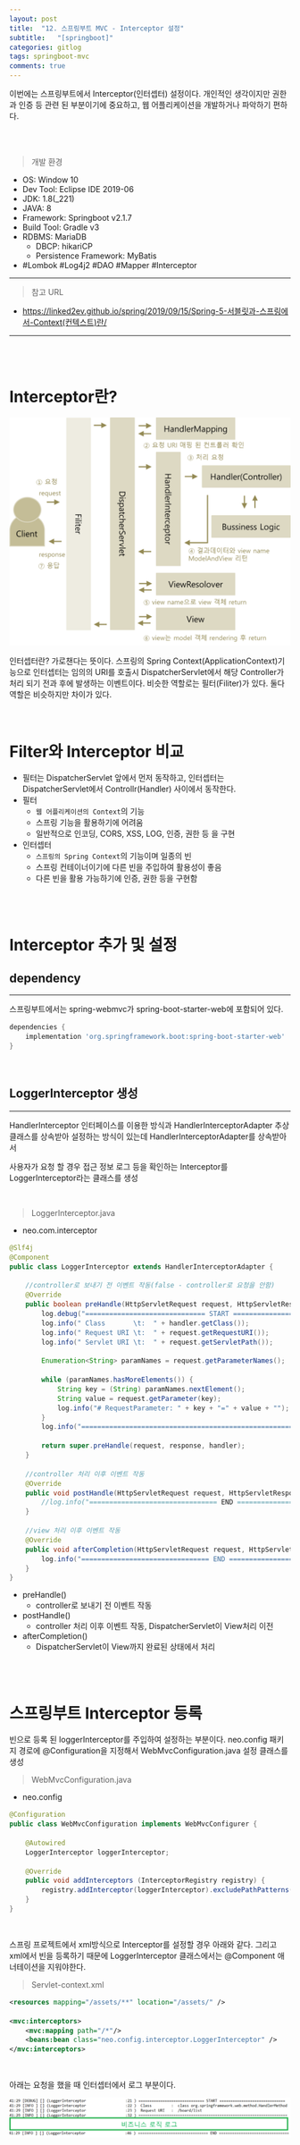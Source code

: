 ```yaml
---
layout: post
title:  "12. 스프링부트 MVC - Interceptor 설정"
subtitle:   "[springboot]"
categories: gitlog
tags: springboot-mvc
comments: true
---
```


이번에는 스프링부트에서 Interceptor(인터셉터) 설정이다. 개인적인 생각이지만 권한과 인증 등 관련 된 부분이기에 중요하고, 웹 어플리케이션을 개발하거나 파악하기 편하다.

<br><br>


> 개발 환경  

- OS: Window 10
- Dev Tool: Eclipse IDE 2019-06
- JDK: 1.8(_221)
- JAVA: 8
- Framework: Springboot v2.1.7
- Build Tool: Gradle v3
- RDBMS: MariaDB
	+ DBCP: hikariCP
	+ Persistence Framework: MyBatis
- #Lombok #Log4j2 #DAO #Mapper #Interceptor

---

> 참고 URL

- https://linked2ev.github.io/spring/2019/09/15/Spring-5-서블릿과-스프링에서-Context(컨텍스트)란/

---

<br><br>


# Interceptor란?

[![sts-interceptor-12-01](/assets/img/devlog/201909/sts-interceptor-12-01.png)]()

인터셉터란? 가로챈다는 뜻이다. 스프링의 Spring Context(ApplicationContext)기능으로 인터셉터는 임의의 URI를 호출시 DispatcherServlet에서 해당 Controller가 처리 되기 전과 후에 발생하는 이벤트이다.
비슷한 역할로는 필터(Filiter)가 있다. 둘다 역할은 비슷하지만 차이가 있다.

<br>


# Filter와 Interceptor 비교

- 필터는 DispatcherServlet 앞에서 먼저 동작하고, 인터셉터는 DispatcherServlet에서 Controllr(Handler) 사이에서 동작한다.
- 필터
	+ `웹 어플리케이션의 Context`의 기능
	+ 스프링 기능을 활용하기에 어려움
	+ 일반적으로 인코딩, CORS, XSS, LOG, 인증, 권한 등 을 구현
- 인터셉터
	+ `스프링의 Spring Context`의 기능이며 일종의 빈
	+ 스프링 컨테이너이기에 다른 빈을 주입하여 활용성이 좋음
	+ 다른 빈을 활용 가능하기에 인증, 권한 등을 구현함

<br><br>


# Interceptor 추가 및 설정

## dependency
---

스프링부트에서는 spring-webmvc가 spring-boot-starter-web에 포함되어 있다.

```gradle
dependencies { 
    implementation 'org.springframework.boot:spring-boot-starter-web'
}
```

<br>

## LoggerInterceptor 생성
---

HandlerInterceptor 인터페이스를 이용한 방식과 HandlerInterceptorAdapter 추상 클래스를 상속받아 설정하는 방식이 있는데 HandlerInterceptorAdapter를 상속받아서

사용자가 요청 할 경우 접근 정보 로그 등을 확인하는 Interceptor를 LoggerInterceptor라는 클래스를 생성

<br>

> LoggerInterceptor.java

- neo.com.interceptor

```java
@Slf4j
@Component
public class LoggerInterceptor extends HandlerInterceptorAdapter {

	//controller로 보내기 전 이벤트 작동(false - controller로 요청을 안함)
	@Override
	public boolean preHandle(HttpServletRequest request, HttpServletResponse response, Object handler) throws Exception {
		log.debug("============================== START ==============================");
		log.info(" Class       \t:  " + handler.getClass());
		log.info(" Request URI \t:  " + request.getRequestURI());
		log.info(" Servlet URI \t:  " + request.getServletPath());
		
		Enumeration<String> paramNames = request.getParameterNames();
		
		while (paramNames.hasMoreElements()) {
			String key = (String) paramNames.nextElement();  
			String value = request.getParameter(key);
			log.info("# RequestParameter: " + key + "=" + value + "");
		}
		log.info("==================================================================== ");

		return super.preHandle(request, response, handler);
	}
	
	//controller 처리 이후 이벤트 작동
	@Override
	public void postHandle(HttpServletRequest request, HttpServletResponse response, Object handler, ModelAndView modelAndView) throws Exception {
		//log.info("================================ END ================================");
	}
	
	//view 처리 이후 이벤트 작동
	@Override
	public void afterCompletion(HttpServletRequest request, HttpServletResponse response, Object handler, Exception ex) throws Exception {
		log.info("================================ END ================================");
	}
}
```

- preHandle()
	+ controller로 보내기 전 이벤트 작동
- postHandle()
	+ controller 처리 이후 이벤트 작동, DispatcherServlet이 View처리 이전
- afterCompletion()
	+ DispatcherServlet이 View까지 완료된 상태에서 처리

<br><br>


# 스프링부트 Interceptor 등록

빈으로 등록 된 loggerInterceptor를 주입하여 설정하는 부분이다. neo.config 패키지 경로에 @Configuration을 지정해서 WebMvcConfiguration.java 설정 클래스를 생성

> WebMvcConfiguration.java

- neo.config

```java
@Configuration
public class WebMvcConfiguration implements WebMvcConfigurer {
	
	@Autowired
	LoggerInterceptor loggerInterceptor;
	
	@Override
	public void addInterceptors (InterceptorRegistry registry) {
		registry.addInterceptor(loggerInterceptor).excludePathPatterns("/assets/**");
	}
}
```

<br>

스프링 프로젝트에서 xml방식으로 Interceptor를 설정할 경우 아래와 같다. 그리고 xml에서 빈을 등록하기 때문에 LoggerInterceptor 클래스에서는 @Component 애너테이션을 지워야한다.

> Servlet-context.xml

```xml
<resources mapping="/assets/**" location="/assets/" />

<mvc:interceptors>
 	<mvc:mapping path="/*"/>
	<beans:bean class="neo.config.interceptor.LoggerInterceptor" />
</mvc:interceptors>
```

<br>

아래는 요청을 했을 때 인터셉터에서 로그 부분이다.


[![sts-interceptor-12-02](/assets/img/devlog/201909/sts-interceptor-12-02.png)]()
